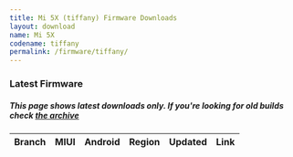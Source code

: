 ```yaml
---
title: Mi 5X (tiffany) Firmware Downloads
layout: download
name: Mi 5X
codename: tiffany
permalink: /firmware/tiffany/
---
```



### Latest Firmware
##### This page shows latest downloads only. If you're looking for old builds check [the archive](/archive/firmware/tiffany/)


<div class="table-responsive-md" id="table-wrapper">
<table id="firmware" class="compact table table-striped table-hover table-sm">
    <thead class="thead-dark">
        <tr>
            <th>Branch</th>
            <th>MIUI</th>
            <th>Android</th>
            <th>Region</th>
            <th>Updated</th>
            <th>Link</th>
        </tr>
    </thead>
    <script>loadFirmwareDownloads('tiffany', 'latest')</script>
</table>
</div>

